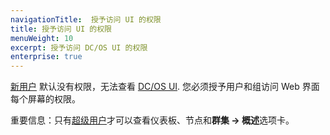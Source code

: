 ```yaml
---
navigationTitle:  授予访问 UI 的权限
title: 授予访问 UI 的权限
menuWeight: 10
excerpt: 授予访问 DC/OS UI 的权限
enterprise: true
---
```

<!-- The source repository for this topic is https://github.com/dcos/dcos-docs-site -->


[新用户](/mesosphere/dcos/cn/2.1/security/ent/users-groups/) 默认没有权限，无法查看 [DC/OS UI](/mesosphere/dcos/cn/2.1/gui/). 您必须授予用户和组访问 Web 界面每个屏幕的权限。

<p class="message--important"><stribg>重要信息：</strong>只有<a href="/mesosphere/dcos/2.1/security/ent/perms-reference/#superuser">超级用户</a>才可以查看仪表板、节点和<strong>群集 -> 概述</strong>选项卡。</p>
